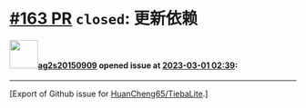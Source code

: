 # [\#163 PR](https://github.com/HuanCheng65/TiebaLite/pull/163) `closed`: 更新依赖

#### <img src="https://avatars.githubusercontent.com/u/19373730?u=8ee8b1c920bf27aee7d239d388393ecae82131bb&v=4" width="50">[ag2s20150909](https://github.com/ag2s20150909) opened issue at [2023-03-01 02:39](https://github.com/HuanCheng65/TiebaLite/pull/163):






-------------------------------------------------------------------------------



[Export of Github issue for [HuanCheng65/TiebaLite](https://github.com/HuanCheng65/TiebaLite).]
